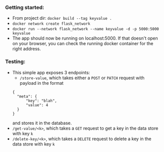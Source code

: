 ### Getting started:
- From project dir: `docker build --tag keyvalue .`
- `docker network create flask_network`
- `docker run --network flask_network --name keyvalue -d -p 5000:5000 keyvalue`
- The app should now be running on localhost:5000. 
If that doesn't open on your browser, you can check the running docker container for the right address.

### Testing:
- This simple app exposes 3 endpoints:
  - `/store-value`, which takes either a `POST` or `PATCH` request with payload in the format 
  ```
  {
    "meta": {
        "key": "blah",
        "value": 4
    }
  }
  ```
  and stores it in the database.
- `/get-value/<k>`, which takes a `GET` request to get a key in the data store with key `k`
- `/delete-key/<k>`, which takes a `DELETE` request to delete a key in the data store with key `k`